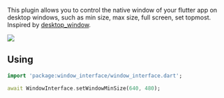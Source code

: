 This plugin allows you to control the native window of your flutter app on desktop windows, such as min size, max size, full screen, set topmost. Inspired by [desktop_window](https://github.com/mix1009/desktop_window).

![](.lfs/cover.png)

## Using

```dart
import 'package:window_interface/window_interface.dart';

await WindowInterface.setWindowMinSize(640, 480);
```
